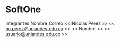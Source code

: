 # SoftOne

Integrantes
Nombre	Correo
<< Nicolas Perez >>	<< no.perez@uniandes.edu.co >>
<< Nombre >>	<< usuario@uniandes.edu.co >>
